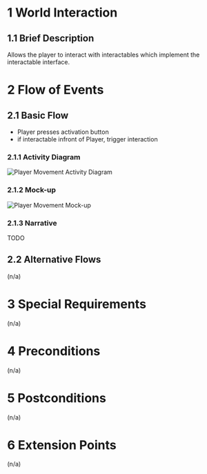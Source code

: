 # 1 World Interaction

## 1.1 Brief Description
Allows the player to interact with interactables which implement the interactable interface.

# 2 Flow of Events
## 2.1 Basic Flow
- Player presses activation button
- if interactable infront of Player, trigger interaction

### 2.1.1 Activity Diagram
![Player Movement Activity Diagram](https://albgei.github.io/gamedevs/UCs/UC2%20Activity%20Diagram.png)

### 2.1.2 Mock-up
![Player Movement Mock-up](https://albgei.github.io/gamedevs/UCs/UC2%20Mark-up.jpg)

### 2.1.3 Narrative
TODO

## 2.2 Alternative Flows
(n/a)

# 3 Special Requirements
(n/a)

# 4 Preconditions
(n/a)

# 5 Postconditions
(n/a)
 
# 6 Extension Points
(n/a)
